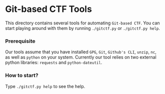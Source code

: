 # Git-based CTF Tools

This directory contains several tools for automating ```Git-based CTF```. You
can start playing around with them by running `./gitctf.py` or `./gitctf.py
help`.

### Prerequisite

Our tools assume that you have installed `GPG`, `Git`, `Github's CLI`, `unzip`, `nc`, as well as
`python` on your system. Currently our tool relies on two external python
libraries: `requests` and `python-dateutil`.

### How to start?

Type `./gitctf.py help` to see the help.

